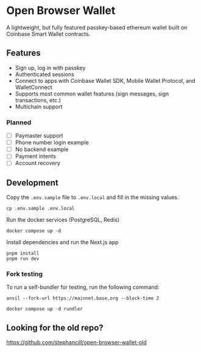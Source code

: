 # Open Browser Wallet

A lightweight, but fully featured passkey-based ethereum wallet built on Coinbase Smart Wallet contracts.

## Features
- Sign up, log in with passkey
- Authenticated sessions
- Connect to apps with Coinbase Wallet SDK, Mobile Wallet Protocol, and WalletConnect
- Supports most common wallet features (sign messages, sign transactions, etc.)
- Multichain support

### Planned

- [ ] Paymaster support
- [ ] Phone number login example
- [ ] No backend example
- [ ] Payment intents
- [ ] Account recovery

## Development

Copy the `.env.sample` file to `.env.local` and fill in the missing values.

```
cp .env.sample .env.local
```

Run the docker services (PostgreSQL, Redis)

```
docker compose up -d
```

Install dependencies and run the Next.js app

```
pnpm install
pnpm run dev
```

### Fork testing

To run a self-bundler for testing, run the following command:

```
anvil --fork-url https://mainnet.base.org --block-time 2
```

```
docker compose up -d rundler
```



## Looking for the old repo?

https://github.com/stephancill/open-browser-wallet-old